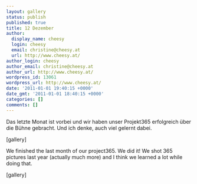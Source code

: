 ```yaml
---
layout: gallery
status: publish
published: true
title: 12 Dezember
author:
  display_name: cheesy
  login: cheesy
  email: christine@cheesy.at
  url: http://www.cheesy.at/
author_login: cheesy
author_email: christine@cheesy.at
author_url: http://www.cheesy.at/
wordpress_id: 13061
wordpress_url: http://www.cheesy.at/
date: '2011-01-01 19:40:15 +0000'
date_gmt: '2011-01-01 18:40:15 +0000'
categories: []
comments: []
---
```

<!--:de-->Das letzte Monat ist vorbei und wir haben unser Projekt365 erfolgreich über die Bühne gebracht. Und ich denke, auch viel gelernt dabei.
[gallery]
<!--:--><!--:en-->We finished the last month of our project365. We did it! We shot 365 pictures last year (actually much more) and I think we learned a lot while doing that.
[gallery]<!--:-->

